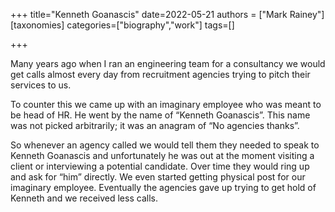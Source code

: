 +++
title="Kenneth Goanascis"
date=2022-05-21
authors = ["Mark Rainey"]
[taxonomies]
categories=["biography","work"]
tags=[]

+++

Many years ago when I ran an engineering team for a consultancy we would get calls almost every day from recruitment agencies trying to pitch their services to us. 

<!-- more -->

To counter this we came up with an imaginary employee who was meant to be head of HR. He went by the name of “Kenneth Goanascis”. This name was not picked arbitrarily; it was an anagram of “No agencies thanks”.

So whenever an agency called we would tell them they needed to speak to Kenneth Goanascis and unfortunately he was out at the moment visiting a client or interviewing a potential candidate. Over time they would ring up and ask for “him” directly. We even started getting physical post for our imaginary employee. Eventually the agencies gave up trying to get hold of Kenneth and we received less calls.